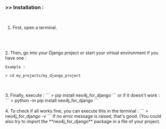 ### >> Installation :
<br/>

1. First, open a terminal.
<br/>
<br/>
<br/>
2. Then, go into your Django project or start your virtual environment if you have one :

    Example :
```
> cd my_projects/my_django_project
```
<br/>
<br/>
3. Finally, execute :
```
> pip install neo4j_for_django
```
or if it doesn't work :
```
> python -m pip install neo4j_for_django
```
<br/>
<br/>
4. To check if all works fine, you can execute this in the terminal :
```
> neo4j_for_django -v
```
   If no error message is raised, that's good.  
   (You could also try to import the **neo4j_for_django** package in a file of your project.
<br/>
<br/>
<br/>
<br/>